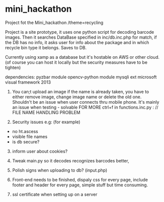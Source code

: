 # mini_hackathon
Project fot the Mini_hackathon  /theme=recycling

Project is a site prototype, it uses one python script for decoding barcode images. Then it searches DataBase specified in inc/db.inc.php for match, if the DB has no info, it asks user for info about the package and in which recycle bin type it belongs. Saves to DB.

Currently using xamp as a database but it's hostable on AWS or other cloud. (of course you can host it locally but the security measures have to be tighten)

dependencies: 
pyzbar module
opencv-python module
mysqli ext
microsoft visual framework 2013


1. You can;t upload an image if the name is already taken, you have to either remove image, change image name or delete the old one. Shouldn't be an issue when user connects thru mobile phone. It's mainly an issue when testing - solvable
FOR MORE ctrl+f in functions.inc.py : // FILE NAME HANDLING PROBLEM


2. Security issues e.g: (for example) 
- no ht.ascess
- visible file names
- is db secure?

3. inform user about cookies?

4. Tweak main.py so it decodes recognizes barcodes better,

5. Polish signs when uploading to db? (input.php)

6. Front-end needs to be finished, dispaly css for every page, include footer and header for every page, simple stuff but time consuming.

7.  ssl certificate when setting up on a server